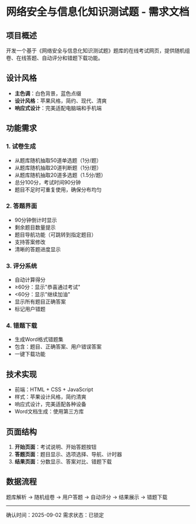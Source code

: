 # 网络安全与信息化知识测试题 - 需求文档

## 项目概述
开发一个基于《网络安全与信息化知识测试题》题库的在线考试网页，提供随机组卷、在线答题、自动评分和错题下载功能。

## 设计风格
- **主色调**：白色背景，蓝色点缀
- **设计风格**：苹果风格，简约、现代、清爽
- **响应式设计**：完美适配电脑端和手机端

## 功能需求

### 1. 试卷生成
- 从题库随机抽取50道单选题（1分/题）
- 从题库随机抽取20道判断题（1分/题）
- 从题库随机抽取20道多选题（1.5分/题）
- 总分100分，考试时间90分钟
- 题目不足时可重复使用，确保分布均匀

### 2. 答题界面
- 90分钟倒计时显示
- 剩余题目数量提示
- 题目导航功能（可跳转到指定题目）
- 支持答案修改
- 清晰的答题进度显示

### 3. 评分系统
- 自动计算得分
- ≥60分：显示"恭喜通过考试"
- <60分：显示"继续加油"
- 显示所有题目正确答案
- 标记用户错题

### 4. 错题下载
- 生成Word格式错题集
- 包含：题目、正确答案、用户错误答案
- 一键下载功能

## 技术实现
- 前端：HTML + CSS + JavaScript
- 样式：苹果设计风格，简约清爽
- 响应式设计，完美适配各种设备
- Word文档生成：使用第三方库

## 页面结构
1. **开始页面**：考试说明、开始答题按钮
2. **答题页面**：题目显示、选项选择、导航、计时器
3. **结果页面**：分数显示、答案对比、错题下载

## 数据流程
题库解析 → 随机组卷 → 用户答题 → 自动评分 → 结果展示 → 错题下载

---

确认时间：2025-09-02
需求状态：已锁定